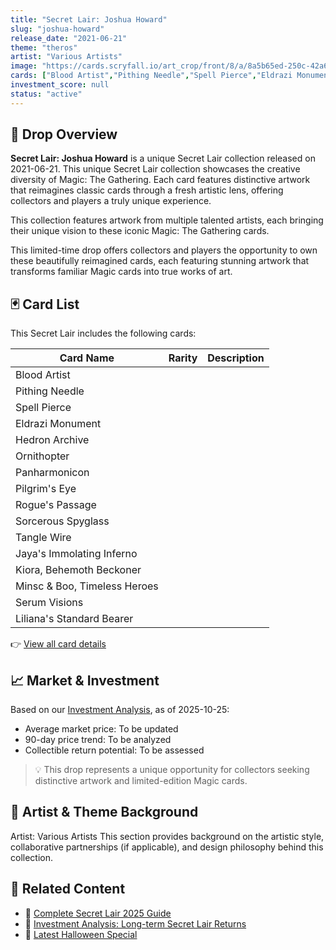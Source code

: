 ```yaml
---
title: "Secret Lair: Joshua Howard"
slug: "joshua-howard"
release_date: "2021-06-21"
theme: "theros"
artist: "Various Artists"
image: "https://cards.scryfall.io/art_crop/front/8/a/8a5b65ed-250c-42a6-84c0-ac06662ca5ed.jpg?1599332214"
cards: ["Blood Artist","Pithing Needle","Spell Pierce","Eldrazi Monument","Hedron Archive","Ornithopter","Panharmonicon","Pilgrim's Eye","Rogue's Passage","Sorcerous Spyglass","Tangle Wire","Jaya's Immolating Inferno","Kiora, Behemoth Beckoner","Minsc & Boo, Timeless Heroes","Serum Visions","Liliana's Standard Bearer"]
investment_score: null
status: "active"
---
```


## 💠 Drop Overview
**Secret Lair: Joshua Howard** is a unique Secret Lair collection released on 2021-06-21. This unique Secret Lair collection showcases the creative diversity of Magic: The Gathering. Each card features distinctive artwork that reimagines classic cards through a fresh artistic lens, offering collectors and players a truly unique experience.

This collection features artwork from multiple talented artists, each bringing their unique vision to these iconic Magic: The Gathering cards.

This limited-time drop offers collectors and players the opportunity to own these beautifully reimagined cards, each featuring stunning artwork that transforms familiar Magic cards into true works of art.

## 🃏 Card List
This Secret Lair includes the following cards:

| Card Name | Rarity | Description |
|-----------|---------|-------------|
| Blood Artist |  |  |
| Pithing Needle |  |  |
| Spell Pierce |  |  |
| Eldrazi Monument |  |  |
| Hedron Archive |  |  |
| Ornithopter |  |  |
| Panharmonicon |  |  |
| Pilgrim's Eye |  |  |
| Rogue's Passage |  |  |
| Sorcerous Spyglass |  |  |
| Tangle Wire |  |  |
| Jaya's Immolating Inferno |  |  |
| Kiora, Behemoth Beckoner |  |  |
| Minsc & Boo, Timeless Heroes |  |  |
| Serum Visions |  |  |
| Liliana's Standard Bearer |  |  |

👉 [View all card details](/cards?drop=joshua-howard)

## 📈 Market & Investment
Based on our [Investment Analysis](/investment/joshua-howard), as of 2025-10-25:
- Average market price: To be updated
- 90-day price trend: To be analyzed
- Collectible return potential: To be assessed

> 💡 This drop represents a unique opportunity for collectors seeking distinctive artwork and limited-edition Magic cards.

## 🎨 Artist & Theme Background
Artist: Various Artists
This section provides background on the artistic style, collaborative partnerships (if applicable), and design philosophy behind this collection.

## 🔗 Related Content
- 📰 [Complete Secret Lair 2025 Guide](/news/secret-lair-2025-complete-guide)
- 💼 [Investment Analysis: Long-term Secret Lair Returns](/investment)
- 🎃 [Latest Halloween Special](/drops/secret-scare-superdrop-2025)